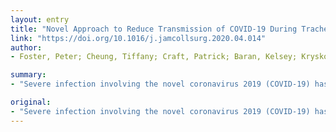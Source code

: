 ```yaml
---
layout: entry
title: "Novel Approach to Reduce Transmission of COVID-19 During Tracheostomy"
link: "https://doi.org/10.1016/j.jamcollsurg.2020.04.014"
author:
- Foster, Peter; Cheung, Tiffany; Craft, Patrick; Baran, Kelsey; Kryskow, Mark; Knowles, Ross; Toia, Alyssa; Galvez, Christian; Bowling, Adam; DiSiena, Michael

summary:
- "Severe infection involving the novel coronavirus 2019 (COVID-19) has been associated with acute respiratory distress syndrome. There is a greater need to perform tracheostomy for these patients. With the high transmissibility of the virus, there has been an increasing concern for the development of techniques to perform surgical intervention while mitigating the risk for infecting hospital staff."

original:
- "Severe infection involving the novel coronavirus 2019 (COVID-19) has been associated with acute respiratory distress syndrome that subsequently requires patients to be intubated and dependent on mechanical ventilation. In the setting of the recent pandemic, there is a greater need to perform tracheostomy for these patients. With the high transmissibility of the virus, there has been an increasing concern for the development of techniques to perform surgical intervention while mitigating the risk for infecting hospital staff. As more data emerge pertaining to viral shedding in various bodily fluids, it has become more important to give special attention to precautions. In this article, we submit a novel approach for better protection and thus reduced transmission for tracheostomy in a COVID-19 positive patient. Importantly, this technique is functional, easy to set up, and can be used for additional operations that involve risk of aerosolization or droplet exposure to operating room staff."
---
```


